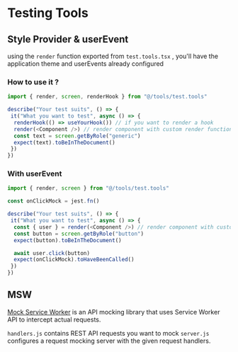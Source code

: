 # Testing Tools

## Style Provider & userEvent

using the `render` function exported from `test.tools.tsx` , you'll have the application theme and userEvents already configured

### How to use it ?

```ts
import { render, screen, renderHook } from "@/tools/test.tools"

describe("Your test suits", () => {
 it("What you want to test", async () => {
  renderHook(() => useYourHook()) // if you want to render a hook
  render(<Component />) // render component with custom render function
  const text = screen.getByRole("generic")
  expect(text).toBeInTheDocument()
 })
})
```

### With userEvent

```ts
import { render, screen } from "@/tools/test.tools"

const onClickMock = jest.fn()

describe("Your test suits", () => {
 it("What you want to test", async () => {
  const { user } = render(<Component />) // render component with custom render function and use userEvent
  const button = screen.getByRole("button")
  expect(button).toBeInTheDocument()

  await user.click(button)
  expect(onClickMock).toHaveBeenCalled()
 })
})
```

## MSW

[Mock Service Worker](https://mswjs.io/docs/) is an API mocking library that uses Service Worker API to intercept actual requests.

`handlers.js` contains REST API requests you want to mock
`server.js` configures a request mocking server with the given request handlers.
